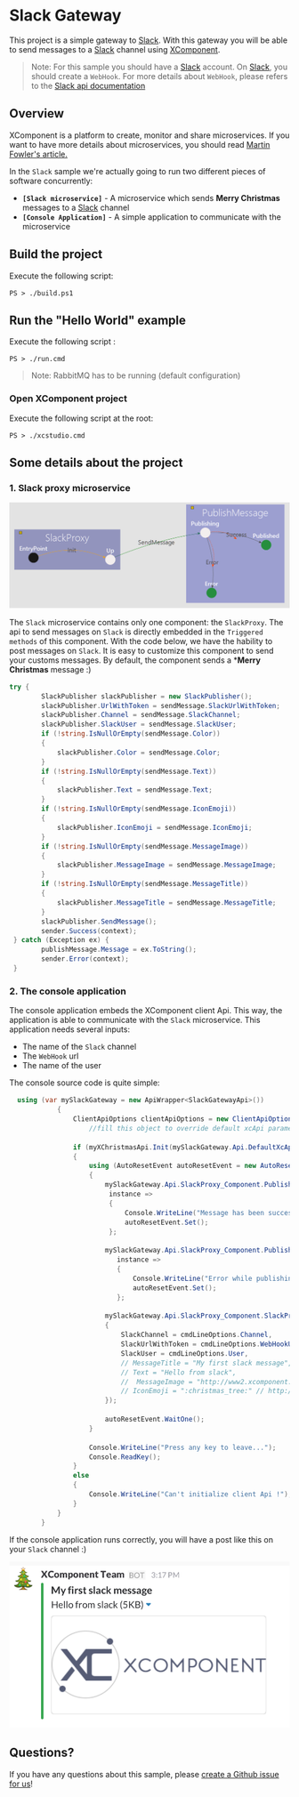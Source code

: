 # Slack Gateway

This project is a simple gateway to [Slack](http://wwww.slack.com). With this gateway you will be able to send messages to a [Slack](http://wwww.slack.com) channel using [XComponent](http://www.xcomponent.com).

> Note: For this sample you should have a [Slack](http://wwww.slack.com) account. On [Slack](http://wwww.slack.com), you should create a `WebHook`. For more details about `WebHook`, please refers to the [Slack api documentation](https://api.slack.com/)
  
## Overview

XComponent is a platform to create, monitor and share microservices.
If you want to have more details about microservices, you should read [Martin Fowler's article.](http://martinfowler.com/articles/microservices.html)

In the `Slack` sample we're actually going to run two different pieces of software concurrently:
* **`[Slack microservice]`** - A microservice which sends **Merry Christmas** messages to a [Slack](http://wwww.slack.com) channel
* **`[Console Application]`** - A simple application to communicate with the microservice

## Build the project

Execute the following script:
```
PS > ./build.ps1
```

## Run the "Hello World" example

Execute the following script :
```
PS > ./run.cmd
```

> Note: RabbitMQ has to be running (default configuration)

### Open XComponent project

Execute the following script at the root:
```
PS > ./xcstudio.cmd
```

## Some details about the project

### 1. Slack proxy microservice
![Slack proxy component](images/SlackProxy_Image.png)

The `Slack` microservice contains only one component: the `SlackProxy`. The api to send messages on `Slack` is directly embedded in the `Triggered methods` of this component.
With the code below, we have the hability to post messages on `Slack`.
It is easy to customize this component to send your customs messages. By default, the component sends a ***Merry Christmas** message :)

```cs
try {
        SlackPublisher slackPublisher = new SlackPublisher();
        slackPublisher.UrlWithToken = sendMessage.SlackUrlWithToken;
        slackPublisher.Channel = sendMessage.SlackChannel;
        slackPublisher.SlackUser = sendMessage.SlackUser;
        if (!string.IsNullOrEmpty(sendMessage.Color))
        {
            slackPublisher.Color = sendMessage.Color;
        }
        if (!string.IsNullOrEmpty(sendMessage.Text))
        {
            slackPublisher.Text = sendMessage.Text;
        }
        if (!string.IsNullOrEmpty(sendMessage.IconEmoji))
        {
            slackPublisher.IconEmoji = sendMessage.IconEmoji;
        }
        if (!string.IsNullOrEmpty(sendMessage.MessageImage))
        {
            slackPublisher.MessageImage = sendMessage.MessageImage;
        }
        if (!string.IsNullOrEmpty(sendMessage.MessageTitle))
        {
            slackPublisher.MessageTitle = sendMessage.MessageTitle;
        }
        slackPublisher.SendMessage();
        sender.Success(context);
 } catch (Exception ex) {
        publishMessage.Message = ex.ToString();
        sender.Error(context);
 }
```

### 2. The console application

The console application embeds the XComponent client Api. This way, the application is able to communicate with the `Slack` microservice.
This application needs several inputs:
* The name of the `Slack` channel
* The `WebHook` url
* The name of the user 

The console source code is quite simple:
```cs
  using (var mySlackGateway = new ApiWrapper<SlackGatewayApi>())
	        {
	            ClientApiOptions clientApiOptions = new ClientApiOptions();
	                //fill this object to override default xcApi parameters

	            if (myXChristmasApi.Init(mySlackGateway.Api.DefaultXcApiFileName, clientApiOptions))
	            {
	                using (AutoResetEvent autoResetEvent = new AutoResetEvent(false))
	                {
                        mySlackGateway.Api.SlackProxy_Component.PublishMessage_StateMachine.Published_State.InstanceUpdated +=
                         instance =>
                         {
                             Console.WriteLine("Message has been successfully published!");
                             autoResetEvent.Set();
                         };

                        mySlackGateway.Api.SlackProxy_Component.PublishMessage_StateMachine.Error_State.InstanceUpdated +=
                           instance =>
                           {
                               Console.WriteLine("Error while publishing message: " + instance.PublicMember.Message);
                               autoResetEvent.Set();
                           };

                        mySlackGateway.Api.SlackProxy_Component.SlackProxy_StateMachine.SendEvent(new SendMessage()
                        {
                            SlackChannel = cmdLineOptions.Channel,
                            SlackUrlWithToken = cmdLineOptions.WebHookUrl,
                            SlackUser = cmdLineOptions.User,
                            // MessageTitle = "My first slack message",
                            // Text = "Hello from slack",
                            //  MessageImage = "http://www2.xcomponent.com/wp-content/uploads/2015/12/logo-340x1561.png",
                            // IconEmoji = ":christmas_tree:" // http://www.emoji-cheat-sheet.com/
                        });

	                    autoResetEvent.WaitOne();
	                }

                    Console.WriteLine("Press any key to leave...");
                    Console.ReadKey();
                }
	            else
	            {
                    Console.WriteLine("Can't initialize client Api !");
                }
	        }
	    }
```

If the console application runs correctly, you will have a post like this on your `Slack` channel :)

![Slack proxy component](images/slack.png)

## Questions?

If you have any questions about this sample, please [create a Github issue for us](https://github.com/xcomponent/xcomponent/issues)!
